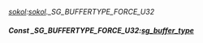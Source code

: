 _[sokol](../../modules/sokol/sokol-module.md):[sokol](../../modules/sokol/sokol-module.md).\_SG\_BUFFERTYPE\_FORCE\_U32_
##### Const \_SG\_BUFFERTYPE\_FORCE\_U32:[sg_buffer_type](../../modules/sokol/sokol-sg_buffer_type.md)
